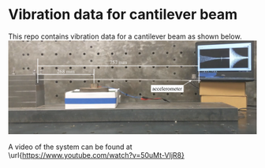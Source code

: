 # Vibration data for cantilever beam

This repo contains vibration data for a cantilever beam as shown below. 
![plot](./figures/cantilever_beam_annotated.png)

A video of the system can be found at \url{https://www.youtube.com/watch?v=50uMt-VIjR8} 





















